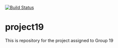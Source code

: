 [![Build Status](https://travis-ci.org/UHSDFall17/project19.svg?branch=master)](https://travis-ci.org/UHSDFall17/project19)

# project19
This is repository for the project assigned to Group 19
